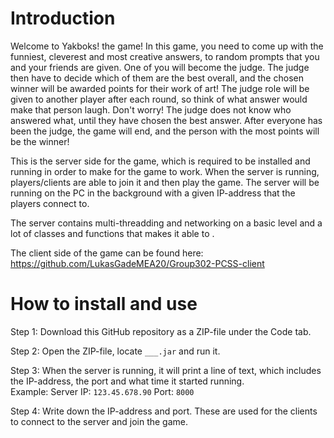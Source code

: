 # Introduction
Welcome to Yakboks! the game! In this game, you need to come up with the funniest, cleverest and most creative answers, to random prompts that you and your friends are given. One of you will become the judge. The judge then have to decide which of them are the best overall, and the chosen winner will be awarded points for their work of art! The judge role will be given to another player after each round, so think of what answer would make that person laugh. Don't worry! The judge does not know who answered what, until they have chosen the best answer.  After everyone has been the judge, the game will end, and the person with the most points will be the winner!

This is the server side for the game, which is required to be installed and running in order to make for the game to work. When the server is running, players/clients are able to join it and then play the game. The server will be running on the PC in the background with a given IP-address that the players connect to.

The server contains multi-threadding and networking on a basic level and a lot of classes and functions that makes it able to .

The client side of the game can be found here: https://github.com/LukasGadeMEA20/Group302-PCSS-client

# How to install and use
Step 1: Download this GitHub repository as a ZIP-file under the Code tab.

Step 2: Open the ZIP-file, locate ```___.jar``` and run it.

Step 3: When the server is running, it will print a line of text, which includes the IP-address, the port and what time it started running.  
Example: Server IP: ```123.45.678.90``` Port: ```8000```

Step 4: Write down the IP-address and port. These are used for the clients to connect to the server and join the game.
